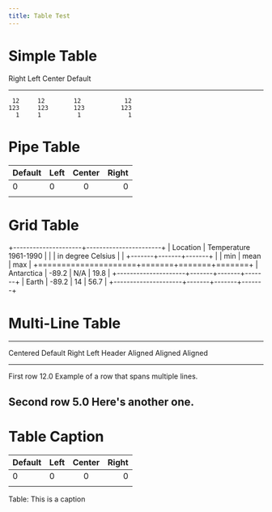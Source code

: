 ```yaml
---
title: Table Test
---
```


# Simple Table

  Right     Left     Center     Default
-------     ------ ----------   -------
     12     12        12            12
    123     123       123          123
      1     1          1             1

# Pipe Table

| Default | Left | Center | Right |
|---------|:-----|:------:|------:|
| 0       | 0    |   0    |     0 |
|         |      |        |       |

# Grid Table

+---------------------+-----------------------+
| Location            | Temperature 1961-1990 |
|                     | in degree Celsius     |
|                     +-------+-------+-------+
|                     | min   | mean  | max   |
+=====================+=======+=======+=======+
| Antarctica          | -89.2 | N/A   | 19.8  |
+---------------------+-------+-------+-------+
| Earth               | -89.2 | 14    | 56.7  |
+---------------------+-------+-------+-------+

# Multi-Line Table

-------------------------------------------------------------
 Centered   Default           Right Left
  Header    Aligned         Aligned Aligned
----------- ------- --------------- -------------------------
   First    row                12.0 Example of a row that
                                    spans multiple lines.

  Second    row                 5.0 Here's another one.
-------------------------------------------------------------

# Table Caption

| Default | Left | Center | Right |
|---------|:-----|:------:|------:|
| 0       | 0    |   0    |     0 |
|         |      |        |       |
Table: This is a caption